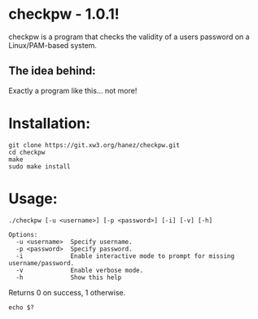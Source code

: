 # checkpw - 1.0.1!

checkpw is a program that checks the validity of a users password on a Linux/PAM-based system.

## The idea behind:

Exactly a program like this... not more!

# Installation:

```
git clone https://git.xw3.org/hanez/checkpw.git
cd checkpw
make
sudo make install
```

# Usage:

```
./checkpw [-u <username>] [-p <password>] [-i] [-v] [-h]

Options:
  -u <username>  Specify username.
  -p <password>  Specify password.
  -i             Enable interactive mode to prompt for missing username/password.
  -v             Enable verbose mode.
  -h             Show this help
```

Returns 0 on success, 1 otherwise.

```
echo $?
```

